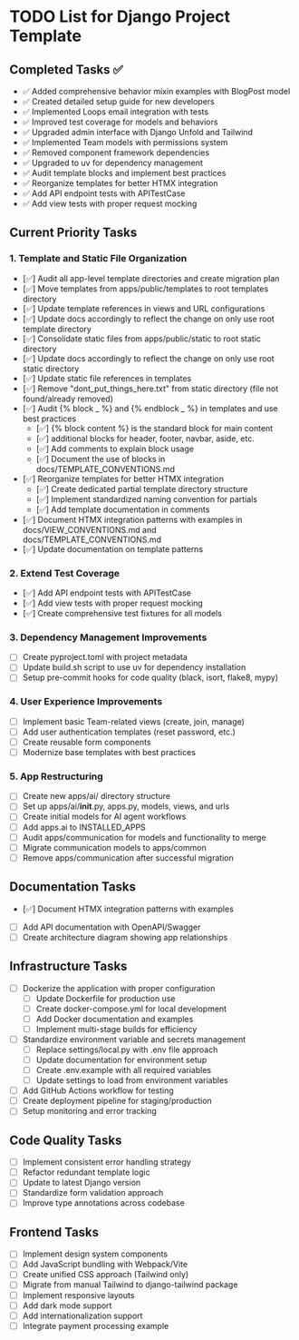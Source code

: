 # TODO List for Django Project Template

## Completed Tasks ✅
- ✅ Added comprehensive behavior mixin examples with BlogPost model
- ✅ Created detailed setup guide for new developers
- ✅ Implemented Loops email integration with tests
- ✅ Improved test coverage for models and behaviors
- ✅ Upgraded admin interface with Django Unfold and Tailwind
- ✅ Implemented Team models with permissions system
- ✅ Removed component framework dependencies
- ✅ Upgraded to uv for dependency management
- ✅ Audit template blocks and implement best practices
- ✅ Reorganize templates for better HTMX integration
- ✅ Add API endpoint tests with APITestCase
- ✅ Add view tests with proper request mocking

## Current Priority Tasks

### 1. Template and Static File Organization
- [✅] Audit all app-level template directories and create migration plan
- [✅] Move templates from apps/public/templates to root templates directory
- [✅] Update template references in views and URL configurations
- [✅] Update docs accordingly to reflect the change on only use root template directory
- [✅] Consolidate static files from apps/public/static to root static directory
- [✅] Update docs accordingly to reflect the change on only use root static directory
- [✅] Update static file references in templates
- [✅] Remove "dont_put_things_here.txt" from static directory (file not found/already removed)
- [✅] Audit {% block _ %} and {% endblock _ %} in templates and use best practices
  - [✅] {% block content %} is the standard block for main content
  - [✅] additional blocks for header, footer, navbar, aside, etc.
  - [✅] Add comments to explain block usage
  - [✅] Document the use of blocks in docs/TEMPLATE_CONVENTIONS.md
- [✅] Reorganize templates for better HTMX integration
  - [✅] Create dedicated partial template directory structure
  - [✅] Implement standardized naming convention for partials
  - [✅] Add template documentation in comments
- [✅] Document HTMX integration patterns with examples in docs/VIEW_CONVENTIONS.md and docs/TEMPLATE_CONVENTIONS.md
- [✅] Update documentation on template patterns

### 2. Extend Test Coverage
- [✅] Add API endpoint tests with APITestCase
- [✅] Add view tests with proper request mocking
- [✅] Create comprehensive test fixtures for all models

### 3. Dependency Management Improvements
- [ ] Create pyproject.toml with project metadata
- [ ] Update build.sh script to use uv for dependency installation
- [ ] Setup pre-commit hooks for code quality (black, isort, flake8, mypy)

### 4. User Experience Improvements
- [ ] Implement basic Team-related views (create, join, manage)
- [ ] Add user authentication templates (reset password, etc.)
- [ ] Create reusable form components
- [ ] Modernize base templates with best practices

### 5. App Restructuring
- [ ] Create new apps/ai/ directory structure 
- [ ] Set up apps/ai/__init__.py, apps.py, models, views, and urls
- [ ] Create initial models for AI agent workflows
- [ ] Add apps.ai to INSTALLED_APPS
- [ ] Audit apps/communication for models and functionality to merge
- [ ] Migrate communication models to apps/common
- [ ] Remove apps/communication after successful migration

## Documentation Tasks
- [✅] Document HTMX integration patterns with examples
- [ ] Add API documentation with OpenAPI/Swagger
- [ ] Create architecture diagram showing app relationships

## Infrastructure Tasks
- [ ] Dockerize the application with proper configuration
  - [ ] Update Dockerfile for production use
  - [ ] Create docker-compose.yml for local development
  - [ ] Add Docker documentation and examples
  - [ ] Implement multi-stage builds for efficiency
- [ ] Standardize environment variable and secrets management
  - [ ] Replace settings/local.py with .env file approach
  - [ ] Update documentation for environment setup
  - [ ] Create .env.example with all required variables
  - [ ] Update settings to load from environment variables
- [ ] Add GitHub Actions workflow for testing
- [ ] Create deployment pipeline for staging/production
- [ ] Setup monitoring and error tracking

## Code Quality Tasks
- [ ] Implement consistent error handling strategy
- [ ] Refactor redundant template logic
- [ ] Update to latest Django version
- [ ] Standardize form validation approach
- [ ] Improve type annotations across codebase

## Frontend Tasks
- [ ] Implement design system components
- [ ] Add JavaScript bundling with Webpack/Vite
- [ ] Create unified CSS approach (Tailwind only)
- [ ] Migrate from manual Tailwind to django-tailwind package
- [ ] Implement responsive layouts
- [ ] Add dark mode support
- [ ] Add internationalization support
- [ ] Integrate payment processing example